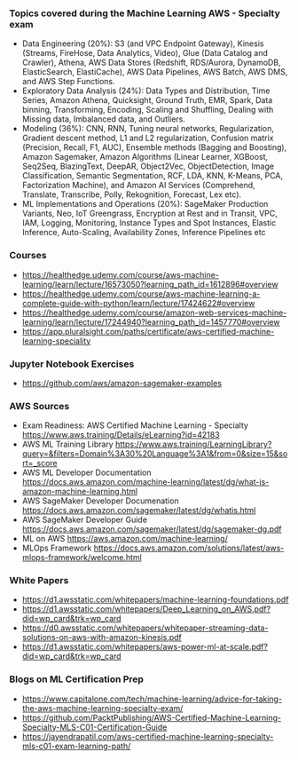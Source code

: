 ### Topics covered during the Machine Learning AWS - Specialty exam
* Data Engineering (20%): S3 (and VPC Endpoint Gateway), Kinesis (Streams, FireHose, Data Analytics, Video), Glue (Data Catalog and Crawler), Athena, AWS Data Stores (Redshift, RDS/Aurora, DynamoDB, ElasticSearch, ElastiCache), AWS Data Pipelines, AWS Batch, AWS DMS, and AWS Step Functions.
* Exploratory Data Analysis (24%): Data Types and Distribution, Time Series, Amazon Athena, Quicksight, Ground Truth, EMR, Spark, Data binning, Transforming, Encoding, Scaling and Shuffling, Dealing with Missing data, Imbalanced data, and Outliers.
* Modeling (36%): CNN, RNN, Tuning neural networks, Regularization, Gradient descent method, L1 and L2 regularization, Confusion matrix (Precision, Recall, F1, AUC), Ensemble methods (Bagging and Boosting), Amazon Sagemaker, Amazon Algorithms (Linear Learner, XGBoost, Seq2Seq, BlazingText, DeepAR, Object2Vec, ObjectDetection, Image Classification, Semantic Segmentation, RCF, LDA, KNN, K-Means, PCA, Factorization Machine), and Amazon AI Services (Comprehend, Translate, Transcribe, Polly, Rekognition, Forecast, Lex etc).
* ML Implementations and Operations (20%): SageMaker Production Variants, Neo, IoT Greengrass, Encryption at Rest and in Transit, VPC, IAM, Logging, Monitoring, Instance Types and Spot Instances, Elastic Inference, Auto-Scaling, Availability Zones, Inference Pipelines etc

### Courses
* https://healthedge.udemy.com/course/aws-machine-learning/learn/lecture/16573050?learning_path_id=1612896#overview
* https://healthedge.udemy.com/course/aws-machine-learning-a-complete-guide-with-python/learn/lecture/17424622#overview
* https://healthedge.udemy.com/course/amazon-web-services-machine-learning/learn/lecture/17244940?learning_path_id=1457770#overview
* https://app.pluralsight.com/paths/certificate/aws-certified-machine-learning-speciality

### Jupyter Notebook Exercises
* https://github.com/aws/amazon-sagemaker-examples

### AWS Sources
* Exam Readiness: AWS Certified Machine Learning - Specialty https://www.aws.training/Details/eLearning?id=42183
* AWS ML Training Library https://www.aws.training/LearningLibrary?query=&filters=Domain%3A30%20Language%3A1&from=0&size=15&sort=_score
* AWS ML Developer Documentation https://docs.aws.amazon.com/machine-learning/latest/dg/what-is-amazon-machine-learning.html
* AWS SageMaker Developer Documenation https://docs.aws.amazon.com/sagemaker/latest/dg/whatis.html
* AWS SageMaker Developer Guide https://docs.aws.amazon.com/sagemaker/latest/dg/sagemaker-dg.pdf
* ML on AWS https://aws.amazon.com/machine-learning/
* MLOps Framework https://docs.aws.amazon.com/solutions/latest/aws-mlops-framework/welcome.html

### White Papers
* https://d1.awsstatic.com/whitepapers/machine-learning-foundations.pdf
* https://d1.awsstatic.com/whitepapers/Deep_Learning_on_AWS.pdf?did=wp_card&trk=wp_card
* https://d0.awsstatic.com/whitepapers/whitepaper-streaming-data-solutions-on-aws-with-amazon-kinesis.pdf
* https://d1.awsstatic.com/whitepapers/aws-power-ml-at-scale.pdf?did=wp_card&trk=wp_card

### Blogs on ML Certification Prep
* https://www.capitalone.com/tech/machine-learning/advice-for-taking-the-aws-machine-learning-specialty-exam/
* https://github.com/PacktPublishing/AWS-Certified-Machine-Learning-Specialty-MLS-C01-Certification-Guide
* https://jayendrapatil.com/aws-certified-machine-learning-specialty-mls-c01-exam-learning-path/



